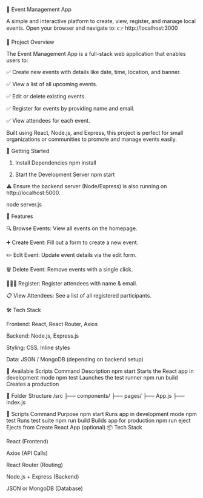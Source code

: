🎉 Event Management App


A simple and interactive platform to create, view, register, and manage local events. Open your browser and navigate to: 👉 http://localhost:3000

📌 Project Overview

The Event Management App is a full-stack web application that enables users to:

✅ Create new events with details like date, time, location, and banner.

✅ View a list of all upcoming events.

✅ Edit or delete existing events.

✅ Register for events by providing name and email.

✅ View attendees for each event.

Built using React, Node.js, and Express, this project is perfect for small organizations or communities to promote and manage events easily.

🚀 Getting Started

1. Install Dependencies
npm install

2. Start the Development Server
npm start

⚠️ Ensure the backend server (Node/Express) is also running on http://localhost:5000.

   node server.js


📁 Features

🔍 Browse Events: View all events on the homepage.

➕ Create Event: Fill out a form to create a new event.

✏️ Edit Event: Update event details via the edit form.

🗑️ Delete Event: Remove events with a single click.

🧑‍🤝‍🧑 Register: Register attendees with name & email.

📋 View Attendees: See a list of all registered participants.

🛠 Tech Stack

Frontend: React, React Router, Axios

Backend: Node.js, Express.js

Styling: CSS, Inline styles

Data: JSON / MongoDB (depending on backend setup)

📜 Available Scripts
Command	Description
npm start	Starts the React app in development mode
npm test	Launches the test runner
npm run build	Creates a production


📁 Folder Structure
/src
  ├── components/
  ├── pages/
  ├── App.js
  ├── index.js


📜 Scripts
Command	Purpose
npm start	Runs app in development mode
npm test	Runs test suite
npm run build	Builds app for production
npm run eject	Ejects from Create React App (optional)
📦 Tech Stack

React (Frontend)

Axios (API Calls)

React Router (Routing)

Node.js + Express (Backend)

JSON or MongoDB (Database)

